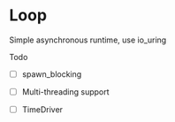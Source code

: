# Loop

Simple asynchronous runtime, use io_uring

Todo

- [ ] spawn_blocking
- [ ] Multi-threading support
- [ ] TimeDriver

